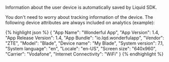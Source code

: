 
Information about the user device is automatically saved by Liquid SDK.

You don't need to worry about tracking information of the device. The following device attributes are always included on analytics (example):

{% highlight json %}
{
  "App Name": "Wonderful App",
  "App Version": 1.4,
  "App Release Version": 1.4,
  "App Bundle": "io.lqd.wonderfulapp",
  "Vendor": "ZTE",
  "Model": "Blade",
  "Device name": "My Blade",
  "System version": 7.1,
  "System language": "en",
  "Locale": "en-US",
  "Screen size": "640x960",
  "Carrier": "Vodafone",
  "Internet Connectivity": "WiFi"
}
{% endhighlight %}
